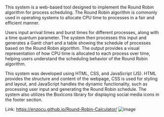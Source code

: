 This system is a web-based tool designed to implement the Round Robin algorithm for process scheduling. The Round Robin algorithm is commonly used in operating systems to allocate CPU time to processes in a fair and efficient manner.

Users input arrival times and burst times for different processes, along with a time quantum parameter. The system then processes this input and generates a Gantt chart and a table showing the schedule of processes based on the Round Robin algorithm. The output provides a visual representation of how CPU time is allocated to each process over time, helping users understand the scheduling behavior of the Round Robin algorithm.

This system was developed using HTML, CSS, and JavaScript (JS). HTML provides the structure and content of the webpage, CSS is used for styling and layout, and JavaScript handles the dynamic functionality, such as processing user input and generating the Round Robin schedule. The system also utilizes the BoxIcons library for displaying social media icons in the footer section.

Link: https://enzocu.github.io/Round-Robin-Calculator/
![image](https://github.com/lawcunanan/Round-Robin-Calculator/assets/142987675/3fd2b83e-f699-499a-9adf-e1bce61957f5)
